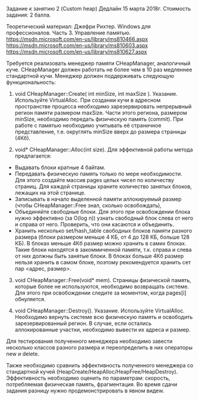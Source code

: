 Задание к занятию 2 (Custom heap)
Дедлайн 15 марта 2018г. Стоимость задания: 2 балла.

Теоретический материал:
Джефри Рихтер. Windows для профессионалов. Часть 3. Управление памятью.
https://msdn.microsoft.com/en-us/library/ms810466.aspx
https://msdn.microsoft.com/en-us/library/ms810603.aspx
https://msdn.microsoft.com/en-us/library/ms810627.aspx

Требуется реализовать менеджер памяти CHeapManager, аналогичный куче.
CHeapManager должен работать не более чем в 10 раз медленнее стандартной кучи.
Менеджер должен поддерживать следующую функциональность:

1. void CHeapManager::Create( int minSize, int maxSize ).
Указание. Используйте VirtualAlloc. При создании кучи в адресном пространстве процесса необходимо зарезервировать непрерывный регион памяти размером maxSize. Части этого региона, размером minSize, необходимо передать физическую память (commit). При работе с памятью необходимо учитывать её страничное представление, т.е. округлять minSize вверх до размера страницы (4Кб).

2. void* CHeapManager::Alloc(int size).
Для эффективной работы метода предлагается:
- Выдавать блоки кратные 4 байтам.
- Передавать физическую память только по мере необходимости. Для этого создайте массив pages целых чисел по количеству страниц. Для каждой страницы храните количество занятых блоков, лежащих на этой странице.
- Записывать в начало выделенной памяти аллокируемый размер (чтобы CHeapManager::Free знал, сколько освобождать),
- Объединяйте свободные блоки. Для этого при освобождении блока нужно эффективно (за O(log n)) узнать свободный блок слева от него и справа от него. Проверить, что они касаются и объединить.
- Хранить несколько set/hash_table свободных блоков памяти разного размера (блоки размером меньше 4 КБ, от 4 до 128 КБ, больше 128 КБ). В блоках меньше 4Кб размер можно хранить в самих блоках. Такие блоки находятся в закоммиченной памяти, т.к. справа и слева от них должны быть занятые блоки. В блоках больше 4Кб размер нельзя хранить в самом блоке, поэтому рекомендуется хранить сет пар <адрес, размер>.

3. void CHeapManager::Free(void* mem).
Страницы физической память, которые более не используются, необходимо возвращать системе. Для этого при освобождении следите за моментом, когда pages[i] обнуляется.

4. void CHeapManager::Destroy().
Указание. Используйте VirtualAlloc. Необходимо вернуть системе всю физическую память и освободить зарезервированный регион. В случае, если остались аллокированные участки, необходимо вывести их адреса и размер.

Для тестирования полученного менеджера необходимо завести несколько классов разного размера и переопределить в них операторы new и delete.

Также необходимо сравнить эффективность полученного менеджера со стандартной кучей (HeapCreate/HeapAlloc/HeapFree/HeapDestroy). Эффективность необходимо оценить по параметрам: скорость, потребляемая физическая память, фрагментация. Во время сдачи задания разницу нужно продемонстрировать в явном видеw.
